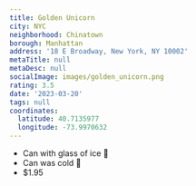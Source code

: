 ```yaml
---
title: Golden Unicorn
city: NYC
neighborhood: Chinatown
borough: Manhattan
address: '18 E Broadway, New York, NY 10002'
metaTitle: null
metaDesc: null
socialImage: images/golden_unicorn.png
rating: 3.5
date: '2023-03-20'
tags: null
coordinates:
  latitude: 40.7135977
  longitude: -73.9970632
---
```


- Can with glass of ice 🧊
- Can was cold 🥶
- $1.95
